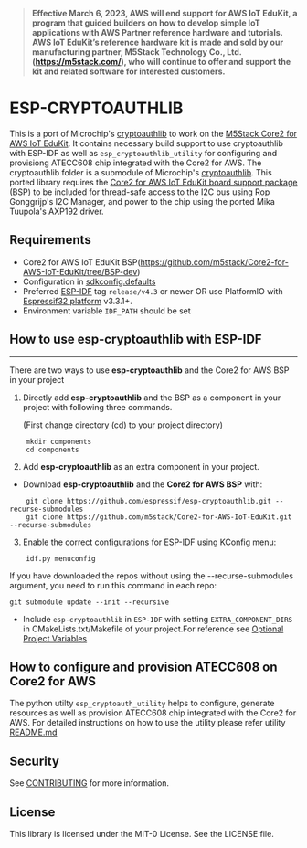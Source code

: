 > <b>Effective March 6, 2023, AWS will end support for AWS IoT EduKit, a program that guided builders on how to develop simple IoT applications with AWS Partner reference hardware and tutorials. AWS IoT EduKit’s reference hardware kit is made and sold by our manufacturing partner, M5Stack Technology Co., Ltd. (https://m5stack.com/), who will continue to offer and support the kit and related software for interested customers.</b>

# ESP-CRYPTOAUTHLIB

This is a port of Microchip's [cryptoauthlib](https://github.com/MicrochipTech/cryptoauthlib) to work on the [M5Stack Core2 for AWS IoT EduKit](https://aws.amazon.com/iot/edukit/#Get_started_with_AWS_IoT_EduKit). It contains necessary build support to use cryptoauthlib with ESP-IDF as well as `esp_cryptoauthlib_utility` for configuring and provisiong ATECC608 chip integrated with the Core2 for AWS. The cryptoauthlib folder is a submodule of Microchip's [cryptoauthlib](https://github.com/MicrochipTech/cryptoauthlib). This ported library requires the [Core2 for AWS IoT EduKit board support package](https://github.com/m5stack/Core2-for-AWS-IoT-EduKit/tree/BSP-dev) (BSP) to be included for thread-safe access to the I2C bus using Rop Gonggrijp's I2C Manager, and power to the chip using the ported Mika Tuupola's AXP192 driver.

## Requirements

* Core2 for AWS IoT EduKit BSP(https://github.com/m5stack/Core2-for-AWS-IoT-EduKit/tree/BSP-dev)
* Configuration in [sdkconfig.defaults](https://github.com/aws-iot-edukit/Project_Template-Core2_for_AWS/blob/main/sdkconfig.defaults)
* Preferred [ESP-IDF](https://github.com/espressif/esp-idf) tag `release/v4.3` or newer OR use PlatformIO with [Espressif32 platform](https://github.com/platformio/platform-espressif32/) v3.3.1+.
* Environment variable `IDF_PATH` should be set

## How to use esp-cryptoauthlib with ESP-IDF
---
There are two ways to use **esp-cryptoauthlib** and the Core2 for AWS BSP in your project

1) Directly add **esp-cryptoauthlib** and the BSP as a component in your project with following three commands.

    (First change directory (cd) to your project directory)
```
    mkdir components
    cd components
```
2) Add **esp-cryptoauthlib** as an extra component in your project.

* Download **esp-cryptoauthlib** and the **Core2 for AWS BSP** with:
```
    git clone https://github.com/espressif/esp-cryptoauthlib.git --recurse-submodules
    git clone https://github.com/m5stack/Core2-for-AWS-IoT-EduKit.git --recurse-submodules
```
3) Enable the correct configurations for ESP-IDF using KConfig menu:
```
    idf.py menuconfig
```


If you have downloaded the repos without using the --recurse-submodules argument, you need to run this command in each repo:
```
git submodule update --init --recursive
```

* Include  `esp-cryptoauthlib` in `ESP-IDF` with setting `EXTRA_COMPONENT_DIRS` in CMakeLists.txt/Makefile of your project.For reference see [Optional Project Variables](https://docs.espressif.com/projects/esp-idf/en/latest/esp32/api-guides/build-system.html#optional-project-variables)

## How to configure and provision ATECC608 on Core2 for AWS
The python utilty `esp_cryptoauth_utility` helps to configure, generate resources as well as provision ATECC608 chip integrated with the Core2 for AWS.
For detailed instructions on how to use the utility please refer utility [README.md](esp_cryptoauth_utility/README.md)

## Security

See [CONTRIBUTING](CONTRIBUTING.md#security-issue-notifications) for more information.

## License

This library is licensed under the MIT-0 License. See the LICENSE file.
